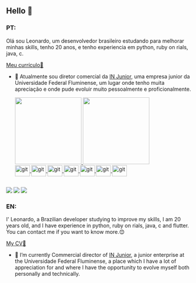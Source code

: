 ## Hello 👋

### PT:

Olá sou Leonardo, um desenvolvedor brasileiro estudando para melhorar minhas skills, tenho 20 anos, e tenho experiencia em python, ruby ​​on rials, java, c. 

[Meu currículo📃](https://www.figma.com/proto/UBQU3xFmArfSEv8uHDtg15/Curriculo-(Copy)?node-id=1%3A2&scaling=min-zoom&page-id=0%3A1&hide-ui=1)

- 🐺 Atualmente sou diretor comercial da [IN Junior](https://injunior.com.br/), uma empresa junior da Universidade Federal Fluminense, um lugar onde tenho muita apreciação e onde pude evoluir muito pessoalmente e proficionalmente.

 
   <div>
    <a href="https://github.com/leosaracino">
    <img height="180em" src="https://github-readme-stats.vercel.app/api?username=leosaracino&show_icons=true&theme=dark&include_all_commits=true&count_private=true"/>
    <img height="180em" src="https://github-readme-stats.vercel.app/api/top-langs/?username=leosaracino&layout=compact&langs_count=7&theme=dark"/>
   </div>
   <img align="center" alt="git" height="30" width="40" src="https://cdn.jsdelivr.net/gh/devicons/devicon/icons/git/git-original.svg"/> 
   <img align="center" alt="git" height="30" width="40" src="https://cdn.jsdelivr.net/gh/devicons/devicon/icons/python/python-original.svg"/> 
   <img align="center" alt="git" height="30" width="40" src="https://cdn.jsdelivr.net/gh/devicons/devicon/icons/jupyter/jupyter-original-wordmark.svg"/> 
   <img align="center" alt="git" height="30" width="40" src="https://cdn.jsdelivr.net/gh/devicons/devicon/icons/rails/rails-plain.svg"/> 
   <img align="center" alt="git" height="30" width="40" src="https://cdn.jsdelivr.net/gh/devicons/devicon/icons/ruby/ruby-plain.svg"/> 
   <img align="center" alt="git" height="30" width="40" src="https://cdn.jsdelivr.net/gh/devicons/devicon/icons/c/c-plain.svg"/> 
   <img align="center" alt="git" height="30" width="40" src="https://cdn.jsdelivr.net/gh/devicons/devicon/icons/java/java-original.svg"/> 
    


 
 ##

<div> 
  <a href="https://instagram.com/leosaracino" target="_blank"><img src="https://img.shields.io/badge/-Instagram-%23E4405F?style=for-the-badge&logo=instagram&logoColor=white" target="_blank"></a>
  <a href = "mailto:leonardosaracino22@gmail.com"><img src="https://img.shields.io/badge/-Gmail-%23333?style=for-the-badge&logo=gmail&logoColor=white" target="_blank"></a>
  <a href="https://www.linkedin.com/in/leonardosaracino/" target="_blank"><img src="https://img.shields.io/badge/-LinkedIn-%230077B5?style=for-the-badge&logo=linkedin&logoColor=white" target="_blank"></a> 
 
</div>
 
### EN:
 
 I' Leonardo, a Brazilian developer studying to improve my skills, I am 20 years old, and I have experience in python, ruby ​​on rials, java, c and flutter. You can contact me if you want to know more.😊

[My CV📃](https://www.figma.com/proto/UBQU3xFmArfSEv8uHDtg15/Curriculo-(Copy)?node-id=1%3A2&scaling=min-zoom&page-id=0%3A1&hide-ui=1)

- 🐺 I’m currently Commercial director of [IN Junior](https://injunior.com.br/), a junior enterprise at the Universidade Federal Fluminense, a place which I have a lot of appreciation for and where I have the opportunity to evolve myself both personally and technically.


